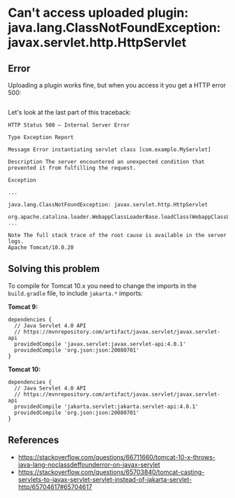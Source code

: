 # Can't access uploaded plugin: java.lang.ClassNotFoundException: javax.servlet.http.HttpServlet

## Error

Uploading a plugin works fine, but when you access it you get a HTTP error 500:

![]()

Let's look at the last part of this traceback:

```
HTTP Status 500 – Internal Server Error

Type Exception Report

Message Error instantiating servlet class [com.example.MyServlet]

Description The server encountered an unexpected condition that prevented it from fulfilling the request.

Exception

...

java.lang.ClassNotFoundException: javax.servlet.http.HttpServlet
	org.apache.catalina.loader.WebappClassLoaderBase.loadClass(WebappClassLoaderBase.java:1449)
...

Note The full stack trace of the root cause is available in the server logs.
Apache Tomcat/10.0.20
```

## Solving this problem

To compile for Tomcat 10.x you need to change the imports in the `build.gradle` file, to include `jakarta.*` imports:

**Tomcat 9:**

```
dependencies {
  // Java Servlet 4.0 API
  // https://mvnrepository.com/artifact/javax.servlet/javax.servlet-api
  providedCompile 'javax.servlet:javax.servlet-api:4.0.1'
  providedCompile 'org.json:json:20080701'
}
```

**Tomcat 10:**

```
dependencies {
  // Java Servlet 4.0 API
  // https://mvnrepository.com/artifact/javax.servlet/javax.servlet-api
  providedCompile 'jakarta.servlet:jakarta.servlet-api:4.0.1'
  providedCompile 'org.json:json:20080701'
}
```

## References

 - https://stackoverflow.com/questions/66711660/tomcat-10-x-throws-java-lang-noclassdeffounderror-on-javax-servlet
 - https://stackoverflow.com/questions/65703840/tomcat-casting-servlets-to-javax-servlet-servlet-instead-of-jakarta-servlet-http/65704617#65704617